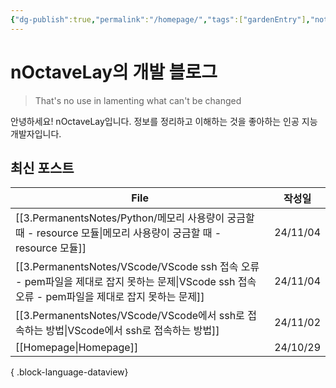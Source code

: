 ```yaml
---
{"dg-publish":true,"permalink":"/homepage/","tags":["gardenEntry"],"noteIcon":"2","created":"2024-10-21T16:02:52.622+09:00","updated":"2024-10-29T02:34:45.354+09:00"}
---
```


# nOctaveLay의 개발 블로그

>That's no use in lamenting what can't be changed

안녕하세요! nOctaveLay입니다.
정보를 정리하고 이해하는 것을 좋아하는 인공 지능 개발자입니다.

## 최신 포스트
| File                                                                                                             | 작성일      |
| ---------------------------------------------------------------------------------------------------------------- | -------- |
| [[3.PermanentsNotes/Python/메모리 사용량이 궁금할 때 - resource 모듈\|메모리 사용량이 궁금할 때 - resource 모듈]]                       | 24/11/04 |
| [[3.PermanentsNotes/VScode/VScode ssh 접속 오류 - pem파일을 제대로 잡지 못하는 문제\|VScode ssh 접속 오류 - pem파일을 제대로 잡지 못하는 문제]] | 24/11/04 |
| [[3.PermanentsNotes/VScode/VScode에서 ssh로 접속하는 방법\|VScode에서 ssh로 접속하는 방법]]                                     | 24/11/02 |
| [[Homepage\|Homepage]]                                                                                        | 24/10/29 |

{ .block-language-dataview}


